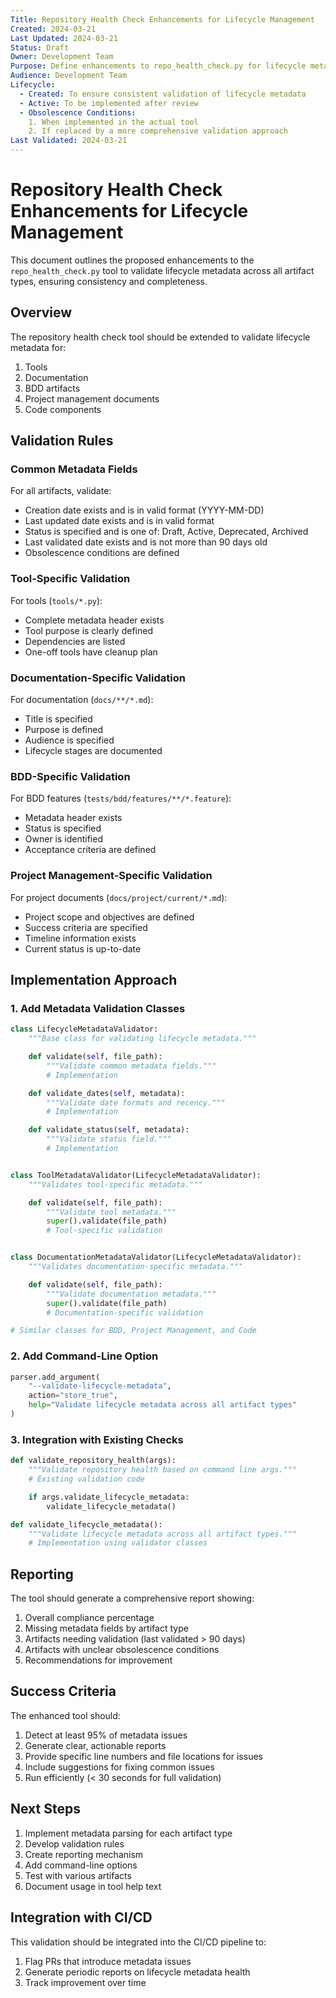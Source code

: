 ```yaml
---
Title: Repository Health Check Enhancements for Lifecycle Management
Created: 2024-03-21
Last Updated: 2024-03-21
Status: Draft
Owner: Development Team
Purpose: Define enhancements to repo_health_check.py for lifecycle metadata validation
Audience: Development Team
Lifecycle:
  - Created: To ensure consistent validation of lifecycle metadata
  - Active: To be implemented after review
  - Obsolescence Conditions:
    1. When implemented in the actual tool
    2. If replaced by a more comprehensive validation approach
Last Validated: 2024-03-21
---
```


# Repository Health Check Enhancements for Lifecycle Management

This document outlines the proposed enhancements to the `repo_health_check.py` tool to validate lifecycle metadata across all artifact types, ensuring consistency and completeness.

## Overview

The repository health check tool should be extended to validate lifecycle metadata for:
1. Tools
2. Documentation
3. BDD artifacts
4. Project management documents
5. Code components

## Validation Rules

### Common Metadata Fields

For all artifacts, validate:
- Creation date exists and is in valid format (YYYY-MM-DD)
- Last updated date exists and is in valid format
- Status is specified and is one of: Draft, Active, Deprecated, Archived
- Last validated date exists and is not more than 90 days old
- Obsolescence conditions are defined

### Tool-Specific Validation

For tools (`tools/*.py`):
- Complete metadata header exists
- Tool purpose is clearly defined
- Dependencies are listed
- One-off tools have cleanup plan

### Documentation-Specific Validation

For documentation (`docs/**/*.md`):
- Title is specified
- Purpose is defined
- Audience is specified
- Lifecycle stages are documented

### BDD-Specific Validation

For BDD features (`tests/bdd/features/**/*.feature`):
- Metadata header exists
- Status is specified
- Owner is identified
- Acceptance criteria are defined

### Project Management-Specific Validation

For project documents (`docs/project/current/*.md`):
- Project scope and objectives are defined
- Success criteria are specified
- Timeline information exists
- Current status is up-to-date

## Implementation Approach

### 1. Add Metadata Validation Classes

```python
class LifecycleMetadataValidator:
    """Base class for validating lifecycle metadata."""

    def validate(self, file_path):
        """Validate common metadata fields."""
        # Implementation

    def validate_dates(self, metadata):
        """Validate date formats and recency."""
        # Implementation

    def validate_status(self, metadata):
        """Validate status field."""
        # Implementation


class ToolMetadataValidator(LifecycleMetadataValidator):
    """Validates tool-specific metadata."""

    def validate(self, file_path):
        """Validate tool metadata."""
        super().validate(file_path)
        # Tool-specific validation


class DocumentationMetadataValidator(LifecycleMetadataValidator):
    """Validates documentation-specific metadata."""

    def validate(self, file_path):
        """Validate documentation metadata."""
        super().validate(file_path)
        # Documentation-specific validation

# Similar classes for BDD, Project Management, and Code
```

### 2. Add Command-Line Option

```python
parser.add_argument(
    "--validate-lifecycle-metadata",
    action="store_true",
    help="Validate lifecycle metadata across all artifact types"
)
```

### 3. Integration with Existing Checks

```python
def validate_repository_health(args):
    """Validate repository health based on command line args."""
    # Existing validation code

    if args.validate_lifecycle_metadata:
        validate_lifecycle_metadata()

def validate_lifecycle_metadata():
    """Validate lifecycle metadata across all artifact types."""
    # Implementation using validator classes
```

## Reporting

The tool should generate a comprehensive report showing:
1. Overall compliance percentage
2. Missing metadata fields by artifact type
3. Artifacts needing validation (last validated > 90 days)
4. Artifacts with unclear obsolescence conditions
5. Recommendations for improvement

## Success Criteria

The enhanced tool should:
1. Detect at least 95% of metadata issues
2. Generate clear, actionable reports
3. Provide specific line numbers and file locations for issues
4. Include suggestions for fixing common issues
5. Run efficiently (< 30 seconds for full validation)

## Next Steps

1. Implement metadata parsing for each artifact type
2. Develop validation rules
3. Create reporting mechanism
4. Add command-line options
5. Test with various artifacts
6. Document usage in tool help text

## Integration with CI/CD

This validation should be integrated into the CI/CD pipeline to:
1. Flag PRs that introduce metadata issues
2. Generate periodic reports on lifecycle metadata health
3. Track improvement over time
